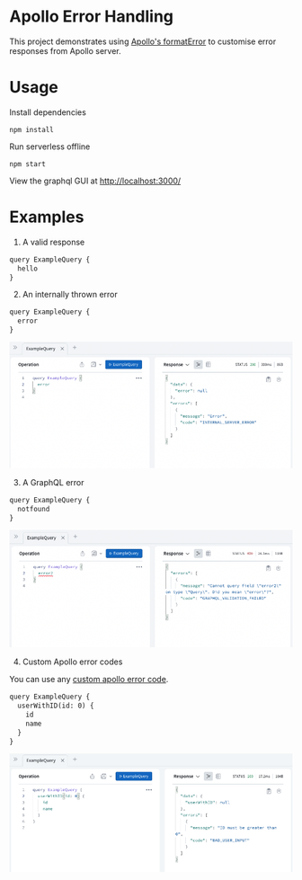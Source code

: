 # Apollo Error Handling

This project demonstrates using [Apollo's formatError](https://www.apollographql.com/docs/apollo-server/data/errors/#masking-and-logging-errors) to customise error responses from Apollo server.

# Usage

Install dependencies

```
npm install
```

Run serverless offline

```
npm start
```

View the graphql GUI at [http://localhost:3000/](http://localhost:3000/)

# Examples

1. A valid response

```
query ExampleQuery {
  hello
}
```

2. An internally thrown error

```
query ExampleQuery {
  error
}
```

![Internal error](img/internal-error.png?raw=true)

3. A GraphQL error

```
query ExampleQuery {
  notfound
}
```

![GraphQL error](img/graphql-error.png?raw=true)

4. Custom Apollo error codes

You can use any [custom apollo error code](https://www.apollographql.com/docs/apollo-server/data/errors/#error-codes).

```
query ExampleQuery {
  userWithID(id: 0) {
    id
    name
  }
}

```

![Custom Apollo error](img/badinput.png?raw=true)
